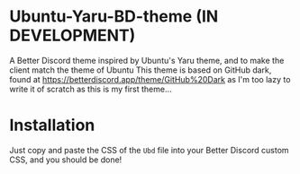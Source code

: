 # Ubuntu-Yaru-BD-theme (IN DEVELOPMENT)
A Better Discord theme inspired by Ubuntu's Yaru theme, and to make the client match the theme of Ubuntu
This theme is based on GitHub dark, found at https://betterdiscord.app/theme/GitHub%20Dark as I'm too lazy to write it of scratch as this is my first theme...
# Installation
Just copy and paste the CSS of the `Ubd` file into your Better Discord custom CSS, and you should be done!
